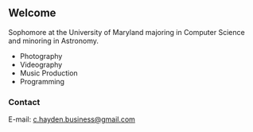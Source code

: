 ## Welcome

Sophomore at the University of Maryland majoring in Computer Science and minoring in Astronomy.

- Photography
- Videography
- Music Production
- Programming

### Contact

E-mail: c.hayden.business@gmail.com
